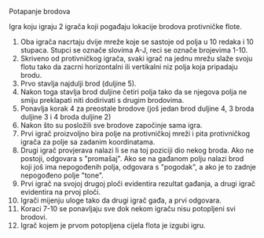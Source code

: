 Potapanje brodova

Igra koju igraju 2 igrača koji pogađaju lokacije brodova protivničke flote.

 1. Oba igrača nacrtaju dvije mreže koje se sastoje od polja u 
    10 redaka i 10 stupaca. Stupci se označe slovima A-J,
    reci se označe brojevima 1-10.
 2. Skriveno od protivničkog igrača, svaki igrač na jednu mrežu slaže 
    svoju flotu tako da zacrni horizontalni ili vertikalni niz polja 
    koja pripadaju brodu. 
 3. Prvo stavlja najdulji brod (duljine 5).
 4. Nakon toga stavlja brod duljine četiri polja tako da se njegova
    polja ne smiju preklapati niti dodirivati s drugim brodovima.
 5. Ponavlja korak 4 za preostale brodove (još jedan brod duljine 4,
    3 broda duljine 3 i 4 broda duljine 2)
 6. Nakon što su posložili sve brodove započinje sama igra.
 7. Prvi igrač proizvoljno bira polje na protivničkoj mreži i 
    pita protivničkog igrača za polje sa zadanim koordinatama. 
 8. Drugi igrač provjerava nalazi li se na toj poziciji dio nekog 
    broda. Ako ne postoji, odgovara s "promašaj". Ako se na gađanom
    polju nalazi brod koji još ima nepogođenih polja, odgovara s
    "pogodak", a ako je to zadnje nepogođeno polje "tone".
 9. Prvi igrač na svojoj drugoj ploči evidentira rezultat gađanja,
    a drugi igrač evidentira na prvoj ploči.
10. Igrači mijenju uloge tako da drugi igrač gađa, a prvi odgovara.
11. Koraci 7-10 se ponavljaju sve dok nekom igraču nisu potopljeni
    svi brodovi.
12. Igrač kojem je prvom potopljena cijela flota je izgubi igru.
